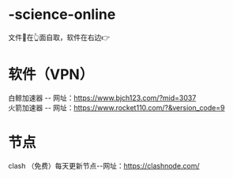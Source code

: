 # -science-online
文件📃在👆面自取，软件在右边👉       


# 软件（VPN）
 
白鲸加速器 -- 网址：https://www.bjch123.com/?mid=3037        
火箭加速器 -- 网址：https://www.rocket110.com/?&version_code=9     

# 节点
clash （免费）每天更新节点--网址：https://clashnode.com/
